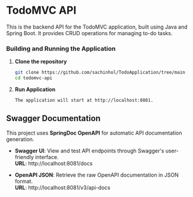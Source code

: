 # TodoMVC API

This is the backend API for the TodoMVC application, built using Java and Spring Boot. It provides CRUD operations for managing to-do tasks.

### Building and Running the Application

1. **Clone the repository**
   ```bash
   git clone https://github.com/sachinhol/TodoApplication/tree/main
   cd todomvc-api

1. **Run Application**
   ```
   The application will start at http://localhost:8081.

## Swagger Documentation

This project uses **SpringDoc OpenAPI** for automatic API documentation generation.

- **Swagger UI**: View and test API endpoints through Swagger's user-friendly interface.  
  **URL**: http://localhost:8081/docs

- **OpenAPI JSON**: Retrieve the raw OpenAPI documentation in JSON format.  
  **URL**: http://localhost:8081/v3/api-docs
